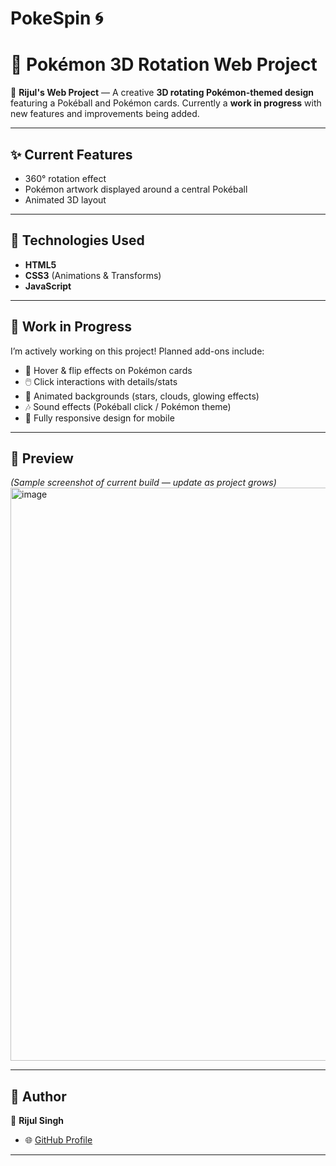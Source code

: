 # PokeSpin 🌀

# 🎨 Pokémon 3D Rotation Web Project

🚀 **Rijul's Web Project** — A creative **3D rotating Pokémon-themed design** featuring a Pokéball and Pokémon cards. Currently a **work in progress** with new features and improvements being added.

---

## ✨ Current Features

* 360° rotation effect
* Pokémon artwork displayed around a central Pokéball
* Animated 3D layout

---

## 🔧 Technologies Used

* **HTML5**
* **CSS3** (Animations & Transforms)
* **JavaScript**

---

## 📌 Work in Progress

I’m actively working on this project! Planned add-ons include:

* 🎴 Hover & flip effects on Pokémon cards
* 🖱️ Click interactions with details/stats
* 🌌 Animated backgrounds (stars, clouds, glowing effects)
* 🎶 Sound effects (Pokéball click / Pokémon theme)
* 📱 Fully responsive design for mobile

---

## 📸 Preview

*(Sample screenshot of current build — update as project grows)*
<img width="1918" height="917" alt="image" src="https://github.com/user-attachments/assets/7c561c77-2506-43d8-b175-4dda4451da64" />


---

## 📌 Author

👤 **Rijul Singh**

* 🌐 [GitHub Profile](https://github.com/Rijuls-code)

---

